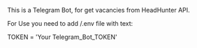 This is a Telegram Bot, for get vacancies from HeadHunter API.

For Use you need to add /.env file with text:

TOKEN = 'Your Telegram_Bot_TOKEN'
